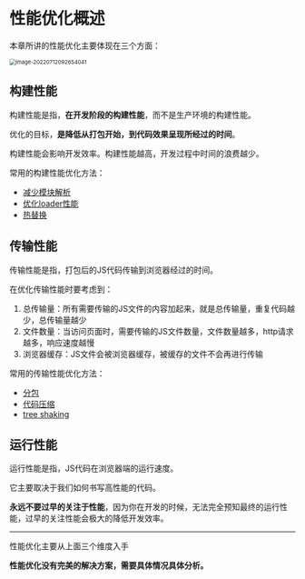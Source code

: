 # 性能优化概述

本章所讲的性能优化主要体现在三个方面：

<img src="https://penguinbucket.obs.cn-southwest-2.myhuaweicloud.com/img/image-20220712092654041.png" alt="image-20220712092654041" style="zoom: 67%;" />

## 构建性能

构建性能是指，**在开发阶段的构建性能**，而不是生产环境的构建性能。

优化的目标，**是降低从打包开始，到代码效果呈现所经过的时间**。

构建性能会影响开发效率。构建性能越高，开发过程中时间的浪费越少。

常用的构建性能优化方法：

- [减少模块解析](./构建性能-减少模块解析.md)
- [优化loader性能](./构建性能-优化loader性能.md)
- [热替换](./构建性能-热替换.md)

## 传输性能

传输性能是指，打包后的JS代码传输到浏览器经过的时间。

在优化传输性能时要考虑到：

1. 总传输量：所有需要传输的JS文件的内容加起来，就是总传输量，重复代码越少，总传输量越少
2. 文件数量：当访问页面时，需要传输的JS文件数量，文件数量越多，http请求越多，响应速度越慢
3. 浏览器缓存：JS文件会被浏览器缓存，被缓存的文件不会再进行传输

常用的传输性能优化方法：

- [分包](./传输性能-分包.md)
- [代码压缩](./传输性能-代码压缩.md)
- [tree shaking](./传输性能-treeshaking.md)

## 运行性能

运行性能是指，JS代码在浏览器端的运行速度。

它主要取决于我们如何书写高性能的代码。

**永远不要过早的关注于性能**，因为你在开发的时候，无法完全预知最终的运行性能，过早的关注性能会极大的降低开发效率。

------

性能优化主要从上面三个维度入手

**性能优化没有完美的解决方案，需要具体情况具体分析。**

<Vssue 
    :options="{ labels: [$page.relativePath.split('/')[0]] }" 
    :title="$page.relativePath.split('/')[1]" 
/>

